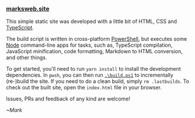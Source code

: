 ### [marksweb.site](https://marksweb.site)

This simple static site was developed with a little bit of HTML, CSS and [TypeScript](https://www.typescriptlang.org/).

The build script is written in cross-platform [PowerShell](https://github.com/powershell/powershell), but executes some [Node](https://nodejs.org) command-line apps for tasks, such as, TypeScript compilation, JavaScript minification, code formatting, Markdown to HTML conversion, and other things.

To get started, you'll need to run `yarn install` to install the development dependencies. In `pwsh`, you can then run [`.\build.ps1`](build.ps1) to incrementally (re-)build the site. If you need to do a clean build, simply `rm .lastbuilds`. To check out the built site, open the `index.html` file in your browser.

Issues, PRs and feedback of any kind are welcome!

_~Mark_

